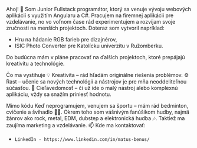 Ahoj! 👋 Som Junior Fullstack programátor, ktorý sa venuje vývoju webových aplikácií s využitím Angularu a C#. 
Pracujem na firemnej aplikácii pre vzdelávanie, no vo voľnom čase rád experimentujem a rozvíjam svoje zručnosti na menších projektoch. 
Doteraz som vytvoril napríklad:
 - Hru na hádanie RGB farieb pre dizajnérov,
 - ISIC Photo Converter pre Katolícku univerzitu v Ružomberku.
   
Do budúcna mám v pláne pracovať na ďalších projektoch, ktoré prepájajú kreativitu a technológie.

Čo ma vystihuje
💡 Kreativita – rád hľadám originálne riešenia problémov.
⚙️ Rast – učenie sa nových technológií a nástrojov je pre mňa neoddeliteľnou súčasťou.
🎯 Cieľavedomosť – či už ide o malý nástroj alebo komplexnú aplikáciu, vždy sa snažím priniesť hodnotu.

Mimo kódu
Keď neprogramujem, venujem sa športu – mám rád bedminton, cvičenie a švihadlo 🏸💪. Okrem toho som vášnivým fanúšikom hudby, najmä žánrov ako rock, metal, EDM, dubstep a elektronická hudba 🎶. Taktiež ma zaujíma marketing a vzdelávanie.
📫 Kde ma kontaktovať:
-     LinkedIn - https://www.linkedin.com/in/matus-benus/

<!---
Matt022/Matt022 is a ✨ special ✨ repository because its `README.md` (this file) appears on your GitHub profile.
You can click the Preview link to take a look at your changes.
--->
